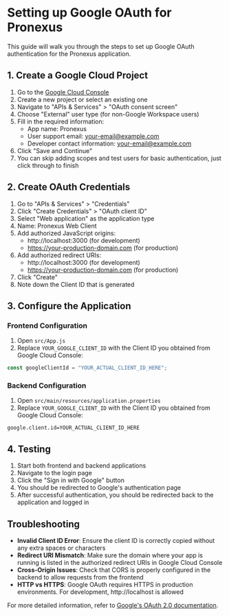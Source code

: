 # Setting up Google OAuth for Pronexus

This guide will walk you through the steps to set up Google OAuth authentication for the Pronexus application.

## 1. Create a Google Cloud Project

1. Go to the [Google Cloud Console](https://console.cloud.google.com/)
2. Create a new project or select an existing one
3. Navigate to "APIs & Services" > "OAuth consent screen"
4. Choose "External" user type (for non-Google Workspace users)
5. Fill in the required information:
   - App name: Pronexus
   - User support email: your-email@example.com
   - Developer contact information: your-email@example.com
6. Click "Save and Continue"
7. You can skip adding scopes and test users for basic authentication, just click through to finish

## 2. Create OAuth Credentials

1. Go to "APIs & Services" > "Credentials"
2. Click "Create Credentials" > "OAuth client ID"
3. Select "Web application" as the application type
4. Name: Pronexus Web Client
5. Add authorized JavaScript origins:
   - http://localhost:3000 (for development)
   - https://your-production-domain.com (for production)
6. Add authorized redirect URIs:
   - http://localhost:3000 (for development)
   - https://your-production-domain.com (for production)
7. Click "Create"
8. Note down the Client ID that is generated

## 3. Configure the Application

### Frontend Configuration

1. Open `src/App.js`
2. Replace `YOUR_GOOGLE_CLIENT_ID` with the Client ID you obtained from Google Cloud Console:

```javascript
const googleClientId = "YOUR_ACTUAL_CLIENT_ID_HERE";
```

### Backend Configuration

1. Open `src/main/resources/application.properties`
2. Replace `YOUR_GOOGLE_CLIENT_ID` with the Client ID you obtained from Google Cloud Console:

```properties
google.client.id=YOUR_ACTUAL_CLIENT_ID_HERE
```

## 4. Testing

1. Start both frontend and backend applications
2. Navigate to the login page
3. Click the "Sign in with Google" button
4. You should be redirected to Google's authentication page
5. After successful authentication, you should be redirected back to the application and logged in

## Troubleshooting

- **Invalid Client ID Error**: Ensure the client ID is correctly copied without any extra spaces or characters
- **Redirect URI Mismatch**: Make sure the domain where your app is running is listed in the authorized redirect URIs in Google Cloud Console
- **Cross-Origin Issues**: Check that CORS is properly configured in the backend to allow requests from the frontend
- **HTTP vs HTTPS**: Google OAuth requires HTTPS in production environments. For development, http://localhost is allowed

For more detailed information, refer to [Google's OAuth 2.0 documentation](https://developers.google.com/identity/protocols/oauth2). 